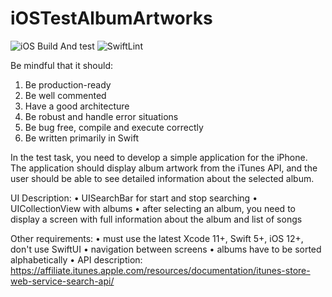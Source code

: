 # iOSTestAlbumArtworks
![iOS Build And test](https://github.com/xaeroolj/testAlbumArtworks/workflows/iOS%20Build%20And%20test/badge.svg)
![SwiftLint](https://github.com/xaeroolj/testAlbumArtworks/workflows/SwiftLint/badge.svg)

Be mindful that it should:
1. Be production-ready
2. Be well commented
3. Have a good architecture
4. Be robust and handle error situations
5. Be bug free, compile and execute correctly
6. Be written primarily in Swift

In the test task, you need to develop a simple application for the iPhone.
The application should display album artwork from the iTunes API,
and the user should be able to see detailed information about
the selected album.

UI Description:
• UISearchBar for start and stop searching
• UICollectionView with albums
• after selecting an album,
  you need to display a screen
  with full information about the album and list of songs

Other requirements:
• must use the latest Xcode 11+, Swift 5+, iOS 12+, don't use SwiftUI
• navigation between screens
• albums have to be sorted alphabetically
• API description:
https://affiliate.itunes.apple.com/resources/documentation/itunes-store-web-service-search-api/

